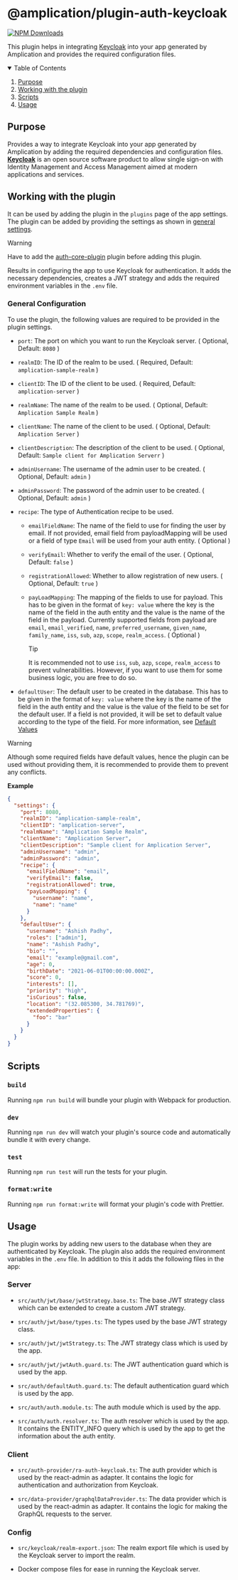 # @amplication/plugin-auth-keycloak

[![NPM Downloads](https://img.shields.io/npm/dt/@amplication/plugin-auth-keycloak)](https://www.npmjs.com/package/@amplication/plugin-auth-keycloak)

This plugin helps in integrating [Keycloak](https://www.keycloak.org/) into your app generated by Amplication and provides the required configuration files.

<details open="open">
  <summary>Table of Contents</summary>
  <ol>
    <li><a href="#purpose">Purpose</a></li>
    <li><a href="#working-with-the-plugin">Working with the plugin</a></li>
    <li><a href="#scripts">Scripts</a></li>
    <li><a href="#usage">Usage</a></li>
  </ol>
</details>

## Purpose

Provides a way to integrate Keycloak into your app generated by Amplication by adding the required dependencies and configuration files. [**Keycloak**](https://www.keycloak.org/) is an open source software product to allow single sign-on with Identity Management and Access Management aimed at modern applications and services.

## Working with the plugin

It can be used by adding the plugin in the `plugins` page of the app settings. The plugin can be added by providing the settings as shown in [general settings](#general-configuration).

>[!WARNING]
> Have to add the [auth-core-plugin](../auth-core-plugin/README.md) plugin before adding this plugin.

Results in configuring the app to use Keycloak for authentication. It adds the necessary dependencies, creates a JWT strategy and adds the required environment variables in the `.env` file.

### General Configuration

To use the plugin, the following values are required to be provided in the plugin settings.

- `port`: The port on which you want to run the Keycloak server. ( Optional, Default: `8080` )

- `realmID`: The ID of the realm to be used. ( Required, Default: `amplication-sample-realm` )

- `clientID`: The ID of the client to be used. ( Required, Default: `amplication-server` )

- `realmName`: The name of the realm to be used. ( Optional, Default: `Amplication Sample Realm` )

- `clientName`: The name of the client to be used. ( Optional, Default: `Amplication Server` )

- `clientDescription`: The description of the client to be used. ( Optional, Default: `Sample client for Amplication Serverr` )

- `adminUsername`: The username of the admin user to be created. ( Optional, Default: `admin` )

- `adminPassword`: The password of the admin user to be created. ( Optional, Default: `admin` )

- `recipe`: The type of Authentication recipe to be used.

  - `emailFieldName`: The name of the field to use for finding the user by email. If not provided, email field from payloadMapping will be used or a field of type `Email` will be used from your auth entity. ( Optional )

  - `verifyEmail`: Whether to verify the email of the user. ( Optional, Default: `false` )

  - `registrationAllowed`: Whether to allow registration of new users. ( Optional, Default: `true` )

  - `payLoadMapping`: The mapping of the fields to use for payload. This has to be given in the format of `key: value` where the key is the name of the field in the auth entity and the value is the name of the field in the payload. Currently supported fields from payload are `email`, `email_verified`, `name`, `preferred_username`, `given_name`, `family_name`, `iss`, `sub`, `azp`, `scope`, `realm_access`. ( Optional )

    > [!TIP]
    > It is recommended not to use `iss`, `sub`, `azp`, `scope`, `realm_access` to prevent vulnerabilities. However, if you want to use them for some business logic, you are free to do so.

- `defaultUser`: The default user to be created in the database. This has to be given in the format of `key: value` where the key is the name of the field in the auth entity and the value is the value of the field to be set for the default user. If a field is not provided, it will be set to default value according to the type of the field. For more information, see [Default Values](src/utils/createAuthProperties.ts#L53-L142)

> [!WARNING]
> Although some required fields have default values, hence the plugin can be used without providing them, it is recommended to provide them to prevent any conflicts.

**Example**

```json
{
  "settings": {
    "port": 8080,
    "realmID": "amplication-sample-realm",
    "clientID": "amplication-server",
    "realmName": "Amplication Sample Realm",
    "clientName": "Amplication Server",
    "clientDescription": "Sample client for Amplication Server",
    "adminUsername": "admin",
    "adminPassword": "admin",
    "recipe": {
      "emailFieldName": "email",
      "verifyEmail": false,
      "registrationAllowed": true,
      "payLoadMapping": {
        "username": "name",
        "name": "name"
      }
    },
    "defaultUser": {
      "username": "Ashish Padhy",
      "roles": ["admin"],
      "name": "Ashish Padhy",
      "bio": "",
      "email": "example@gmail.com",
      "age": 0,
      "birthDate": "2021-06-01T00:00:00.000Z",
      "score": 0,
      "interests": [],
      "priority": "high",
      "isCurious": false,
      "location": "(32.085300, 34.781769)",
      "extendedProperties": {
        "foo": "bar"
      }
    }
  }
}
```

## Scripts

### `build`

Running `npm run build` will bundle your plugin with Webpack for production.

### `dev`

Running `npm run dev` will watch your plugin's source code and automatically bundle it with every change.

### `test`

Running `npm run test` will run the tests for your plugin.

### `format:write`

Running `npm run format:write` will format your plugin's code with Prettier.

## Usage

The plugin works by adding new users to the database when they are authenticated by Keycloak. The plugin also adds the required environment variables in the `.env` file. In addition to this it adds the following files in the app:

### Server

- `src/auth/jwt/base/jwtStrategy.base.ts`: The base JWT strategy class which can be extended to create a custom JWT strategy.

- `src/auth/jwt/base/types.ts`: The types used by the base JWT strategy class.

- `src/auth/jwt/jwtStrategy.ts`: The JWT strategy class which is used by the app.

- `src/auth/jwt/jwtAuth.guard.ts`: The JWT authentication guard which is used by the app.

- `src/auth/defaultAuth.guard.ts`: The default authentication guard which is used by the app.

- `src/auth/auth.module.ts`: The auth module which is used by the app.

- `src/auth/auth.resolver.ts`: The auth resolver which is used by the app. It contains the ENTITY_INFO query which is used by the app to get the information about the auth entity.

### Client

- `src/auth-provider/ra-auth-keycloak.ts`: The auth provider which is used by the react-admin as adapter. It contains the logic for authentication and authorization from Keycloak.

- `src/data-provider/graphqlDataProvider.ts`: The data provider which is used by the react-admin as adapter. It contains the logic for making the GraphQL requests to the server.

### Config

- `src/keycloak/realm-export.json`: The realm export file which is used by the Keycloak server to import the realm.

- Docker compose files for ease in running the Keycloak server.

